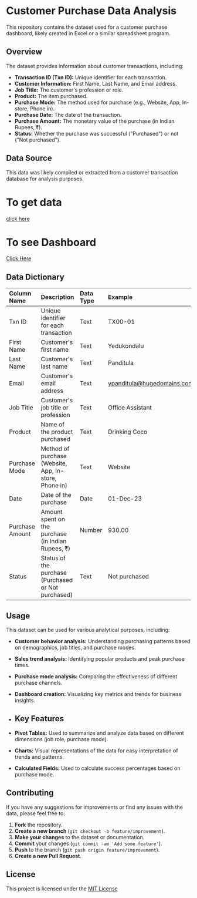 
# Customer Purchase Data Analysis

This repository contains the dataset used for a customer purchase dashboard, likely created in Excel or a similar spreadsheet program.

## Overview

The dataset provides information about customer transactions, including:

* **Transaction ID (Txn ID):** Unique identifier for each transaction.
* **Customer Information:** First Name, Last Name, and Email address.
* **Job Title:** The customer's profession or role.
* **Product:** The item purchased.
* **Purchase Mode:** The method used for purchase (e.g., Website, App, In-store, Phone in).
* **Purchase Date:** The date of the transaction.
* **Purchase Amount:** The monetary value of the purchase (in Indian Rupees, ₹).
* **Status:** Whether the purchase was successful ("Purchased") or not ("Not purchased").

## Data Source

This data was likely compiled or extracted from a customer transaction database for analysis purposes.

# To get data
[click here](https://github.com/edigasreelekha/Customer_-trend-Analysis/blob/main/customer%20data.csv)

# To see Dashboard
[Click Here](https://github.com/edigasreelekha/Customer_-trend-Analysis/blob/main/Dashboard%20.png)
## Data Dictionary

| Column Name       | Description                                                                 | Data Type | Example                   |
| :---------------- | :-------------------------------------------------------------------------- | :-------- | :------------------------ |
| Txn ID            | Unique identifier for each transaction                                      | Text      | TX00-01                 |
| First Name        | Customer's first name                                                      | Text      | Yedukondalu             |
| Last Name         | Customer's last name                                                       | Text      | Panditula               |
| Email             | Customer's email address                                                    | Text      | ypanditula@hugedomains.com |
| Job Title         | Customer's job title or profession                                          | Text      | Office Assistant         |
| Product           | Name of the product purchased                                                | Text      | Drinking Coco            |
| Purchase Mode     | Method of purchase (Website, App, In-store, Phone in)                     | Text      | Website                 |
| Date              | Date of the purchase                                                        | Date      | 01-Dec-23               |
| Purchase Amount   | Amount spent on the purchase (in Indian Rupees, ₹)                        | Number    | 930.00                  |
| Status            | Status of the purchase (Purchased or Not purchased)                        | Text      | Not purchased           |

## Usage

This dataset can be used for various analytical purposes, including:

* **Customer behavior analysis:** Understanding purchasing patterns based on demographics, job titles, and purchase modes.
* **Sales trend analysis:** Identifying popular products and peak purchase times.
* **Purchase mode analysis:** Comparing the effectiveness of different purchase channels.
* **Dashboard creation:** Visualizing key metrics and trends for business insights.

* ## Key Features

* **Pivot Tables:** Used to summarize and analyze data based on different dimensions (job role, purchase mode).
* **Charts:** Visual representations of the data for easy interpretation of trends and patterns.
* **Calculated Fields:** Used to calculate success percentages based on purchase mode.


## Contributing

If you have any suggestions for improvements or find any issues with the data, please feel free to:

1.  **Fork** the repository.
2.  **Create a new branch** (`git checkout -b feature/improvement`).
3.  **Make your changes** to the dataset or documentation.
4.  **Commit** your changes (`git commit -am 'Add some feature'`).
5.  **Push** to the branch (`git push origin feature/improvement`).
6.  **Create a new Pull Request**.

## License

This project is licensed under the [MIT License](LICENSE) 




